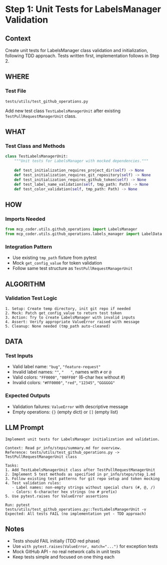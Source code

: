 # Step 1: Unit Tests for LabelsManager Validation

## Context
Create unit tests for LabelsManager class validation and initialization, following TDD approach. Tests written first, implementation follows in Step 2.

## WHERE

### Test File
```
tests/utils/test_github_operations.py
```

Add new test class `TestLabelsManagerUnit` after existing `TestPullRequestManagerUnit` class.

## WHAT

### Test Class and Methods

```python
class TestLabelsManagerUnit:
    """Unit tests for LabelsManager with mocked dependencies."""
    
    def test_initialization_requires_project_dir(self) -> None
    def test_initialization_requires_git_repository(self) -> None
    def test_initialization_requires_github_token(self) -> None
    def test_label_name_validation(self, tmp_path: Path) -> None
    def test_color_validation(self, tmp_path: Path) -> None
```

## HOW

### Imports Needed
```python
from mcp_coder.utils.github_operations import LabelsManager
from mcp_coder.utils.github_operations.labels_manager import LabelData
```

### Integration Pattern
- Use existing `tmp_path` fixture from pytest
- Mock `get_config_value` for token validation
- Follow same test structure as `TestPullRequestManagerUnit`

## ALGORITHM

### Validation Test Logic
```
1. Setup: Create temp directory, init git repo if needed
2. Mock: Patch get_config_value to return test token
3. Action: Try to create LabelsManager with invalid inputs
4. Assert: Verify appropriate ValueError raised with message
5. Cleanup: None needed (tmp_path auto-cleaned)
```

## DATA

### Test Inputs
- Valid label name: `"bug"`, `"feature-request"`
- Invalid label names: `""`, `"   "`, names with `#` or `@`
- Valid colors: `"FF0000"`, `"00FF00"` (6-char hex without #)
- Invalid colors: `"#FF0000"`, `"red"`, `"12345"`, `"GGGGGG"`

### Expected Outputs
- Validation failures: `ValueError` with descriptive message
- Empty operations: `{}` (empty dict) or `[]` (empty list)

## LLM Prompt

```
Implement unit tests for LabelsManager initialization and validation.

Context: Read pr_info/steps/summary.md for overview.
Reference: tests/utils/test_github_operations.py -> TestPullRequestManagerUnit class

Tasks:
1. Add TestLabelsManagerUnit class after TestPullRequestManagerUnit
2. Implement 5 test methods as specified in pr_info/steps/step_1.md
3. Follow existing test patterns for git repo setup and token mocking
4. Test validation rules:
   - Label names: non-empty strings without special chars (#, @, /)
   - Colors: 6-character hex strings (no # prefix)
5. Use pytest.raises for ValueError assertions

Run: pytest tests/utils/test_github_operations.py::TestLabelsManagerUnit -v
Expected: All tests FAIL (no implementation yet - TDD approach)
```

## Notes

- Tests should FAIL initially (TDD red phase)
- Use `with pytest.raises(ValueError, match="...")` for exception tests
- Mock GitHub API - no real network calls in unit tests
- Keep tests simple and focused on one thing each
